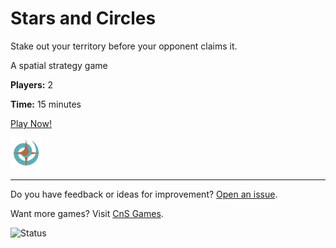 # Stars and Circles

Stake out your territory before your opponent claims it.

A spatial strategy game

**Players:** 2

**Time:** 15 minutes

[Play Now!](https://skedwards88.github.io/stars_circles_game/)

<img src="src/images/favicon.png" alt="game icon" width="50"/>

---

Do you have feedback or ideas for improvement? [Open an issue](https://github.com/skedwards88/stars_circles_game/issues/new).

Want more games? Visit [CnS Games](https://skedwards88.github.io/portfolio/).

![Status](https://github.com/skedwards88/stars_circles_game/actions/workflows/deploy.yml/badge.svg)
